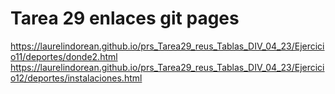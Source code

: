 # Tarea 29 enlaces git pages
https://laurelindorean.github.io/prs_Tarea29_reus_Tablas_DIV_04_23/Ejercicio11/deportes/donde2.html<br>
https://laurelindorean.github.io/prs_Tarea29_reus_Tablas_DIV_04_23/Ejercicio12/deportes/instalaciones.html<br>
